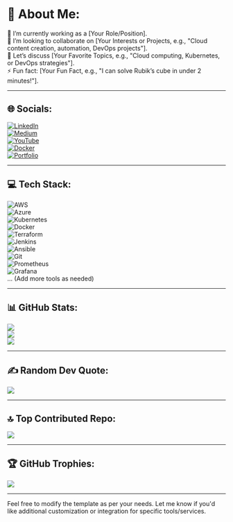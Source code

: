 # 💫 About Me:
🔭 I’m currently working as a [Your Role/Position].  
👯 I’m looking to collaborate on [Your Interests or Projects, e.g., "Cloud content creation, automation, DevOps projects"].  
💬 Let’s discuss [Your Favorite Topics, e.g., "Cloud computing, Kubernetes, or DevOps strategies"].  
⚡ Fun fact: [Your Fun Fact, e.g., "I can solve Rubik’s cube in under 2 minutes!"].  

---

## 🌐 Socials:  
[![LinkedIn](https://img.shields.io/badge/LinkedIn-blue?logo=linkedin&logoColor=white)](https://www.linkedin.com/in/yourprofile/)  
[![Medium](https://img.shields.io/badge/Medium-black?logo=medium&logoColor=white)](https://medium.com/@yourprofile)  
[![YouTube](https://img.shields.io/badge/YouTube-red?logo=youtube&logoColor=white)](https://youtube.com/yourchannel)  
[![Docker](https://img.shields.io/badge/Docker-blue?logo=docker&logoColor=white)](https://hub.docker.com/u/yourprofile)  
[![Portfolio](https://img.shields.io/badge/Portfolio-grey?logo=google-chrome&logoColor=white)](https://yourportfolio.com/)  

---

## 💻 Tech Stack:  
![AWS](https://img.shields.io/badge/AWS-orange?logo=amazon-aws&logoColor=white)  
![Azure](https://img.shields.io/badge/Azure-blue?logo=microsoft-azure&logoColor=white)  
![Kubernetes](https://img.shields.io/badge/Kubernetes-blue?logo=kubernetes&logoColor=white)  
![Docker](https://img.shields.io/badge/Docker-blue?logo=docker&logoColor=white)  
![Terraform](https://img.shields.io/badge/Terraform-purple?logo=terraform&logoColor=white)  
![Jenkins](https://img.shields.io/badge/Jenkins-red?logo=jenkins&logoColor=white)  
![Ansible](https://img.shields.io/badge/Ansible-darkred?logo=ansible&logoColor=white)  
![Git](https://img.shields.io/badge/Git-orange?logo=git&logoColor=white)  
![Prometheus](https://img.shields.io/badge/Prometheus-orange?logo=prometheus&logoColor=white)  
![Grafana](https://img.shields.io/badge/Grafana-yellow?logo=grafana&logoColor=black)  
... (Add more tools as needed)  

---

## 📊 GitHub Stats:  
![](https://github-readme-stats.vercel.app/api?username=yourusername&theme=dark&hide_border=true&include_all_commits=false&count_private=true)  
![](https://github-readme-streak-stats.herokuapp.com/?user=yourusername&theme=dark&hide_border=true)  
![](https://github-readme-stats.vercel.app/api/top-langs/?username=yourusername&theme=dark&hide_border=true&include_all_commits=false&count_private=true&layout=compact)  

---

## ✍️ Random Dev Quote:  
![](https://quotes-github-readme.vercel.app/api?type=horizontal&theme=dark)  

---

## 🔝 Top Contributed Repo:  
![](https://github-contributor-stats.vercel.app/api?username=yourusername&limit=1&theme=dark&combine_all_yearly_contributions=true)  

---

## 🏆 GitHub Trophies:  
![](https://github-profile-trophy.vercel.app/?username=yourusername&theme=darkhub&no-frame=false&no-bg=false&margin-w=4)  

---

Feel free to modify the template as per your needs. Let me know if you'd like additional customization or integration for specific tools/services.

